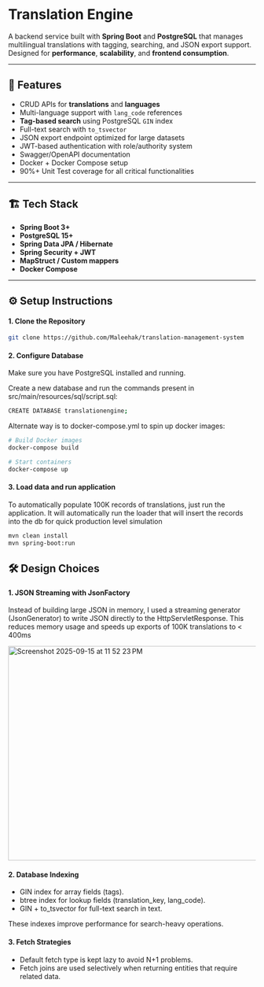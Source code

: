# Translation Engine

A backend service built with **Spring Boot** and **PostgreSQL** that manages multilingual translations with tagging, searching, and JSON export support.  
Designed for **performance**, **scalability**, and **frontend consumption**.

---

## 🚀 Features
- CRUD APIs for **translations** and **languages**
- Multi-language support with `lang_code` references
- **Tag-based search** using PostgreSQL `GIN` index
- Full-text search with `to_tsvector`
- JSON export endpoint optimized for large datasets
- JWT-based authentication with role/authority system
- Swagger/OpenAPI documentation
- Docker + Docker Compose setup
- 90%+ Unit Test coverage for all critical functionalities

---

## 🏗️ Tech Stack
- **Spring Boot 3+**
- **PostgreSQL 15+**
- **Spring Data JPA / Hibernate**
- **Spring Security + JWT**
- **MapStruct / Custom mappers**
- **Docker Compose**

---

## ⚙️ Setup Instructions

#### 1. Clone the Repository
```bash
git clone https://github.com/Maleehak/translation-management-system
```



#### 2. Configure Database

Make sure you have PostgreSQL installed and running.

Create a new database and run the commands present in src/main/resources/sql/script.sql:
```bash
CREATE DATABASE translationengine;
```

Alternate way is to docker-compose.yml to spin up docker images:
```bash
# Build Docker images
docker-compose build

# Start containers
docker-compose up
```

#### 3. Load data and run application

To automatically populate 100K records of translations, just run the application. It will automatically run the loader that will insert the records into the db for quick production level simulation 

```bash
mvn clean install
mvn spring-boot:run

```


## 🛠️ Design Choices

#### 1. JSON Streaming with JsonFactory
Instead of building large JSON in memory, I used a streaming generator (JsonGenerator) to write JSON directly to the HttpServletResponse. 
This reduces memory usage and speeds up exports of 100K translations to < 400ms

<img width="844" height="436" alt="Screenshot 2025-09-15 at 11 52 23 PM" src="https://github.com/user-attachments/assets/fa4d3153-fa64-44f0-9a93-0e594fbc7b65" />

#### 2. Database Indexing

- GIN index for array fields (tags).
- btree index for lookup fields (translation_key, lang_code).
- GIN + to_tsvector for full-text search in text.

These indexes improve performance for search-heavy operations.

#### 3. Fetch Strategies

- Default fetch type is kept lazy to avoid N+1 problems.
- Fetch joins are used selectively when returning entities that require related data.










